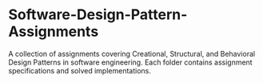 # Software-Design-Pattern-Assignments
 A collection of assignments covering Creational, Structural, and Behavioral Design Patterns in software engineering. Each folder contains assignment specifications and solved implementations.
